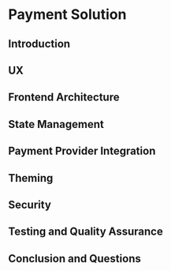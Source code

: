 # Payment Solution

## Introduction

## UX

## Frontend Architecture

## State Management

## Payment Provider Integration

## Theming

## Security

## Testing and Quality Assurance

## Conclusion and Questions